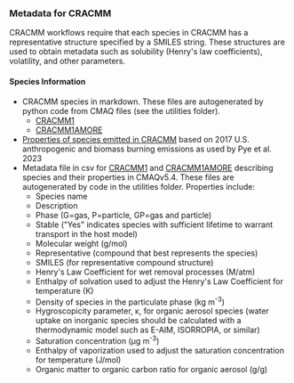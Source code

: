 ### Metadata for CRACMM

CRACMM workflows require that each species in CRACMM has a representative structure specified by a SMILES string. These structures are used to obtain metadata such as solubility (Henry's law coefficients), volatility, and other parameters.

#### Species Information

- CRACMM species in markdown. These files are autogenerated by python code from CMAQ files (see the utilities folder).
  * [CRACMM1](cracmm1_aq_species_table.md)
  * [CRACMM1AMORE](cracmm1amore_aq_species_table.md)
- [Properties of species emitted in CRACMM](CRACMM2017_emiss_properties.csv) based on 2017 U.S. anthropogenic and biomass burning emissions as used by Pye et al. 2023
- Metadata file in csv for [CRACMM1](cracmm1_aq_metadata.csv) and [CRACMM1AMORE](cracmm1amore_aq_metadata.csv) describing species and their properties in CMAQv5.4. These files are autogenerated by code in the utilities folder. Properties include:
  * Species name
  * Description
  * Phase (G=gas, P=particle, GP=gas and particle)
  * Stable ("Yes" indicates species with sufficient lifetime to warrant transport in the host model)
  * Molecular weight (g/mol)
  * Representative (compound that best represents the species)
  * SMILES (for representative compound structure)
  * Henry's Law Coefficient for wet removal processes (M/atm)
  * Enthalpy of solvation used to adjust the Henry's Law Coefficient for temperature (K)
  * Density of species in the particulate phase (kg m<sup>-3</sup>)
  * Hygroscopicity parameter, &kappa;, for organic aerosol species (water uptake on inorganic species should be calculated with a thermodynamic model such as E-AIM, ISORROPIA, or similar)
  * Saturation concentration (&mu;g m<sup>-3</sup>)
  * Enthalpy of vaporization used to adjust the saturation concentration for temperature (J/mol)
  * Organic matter to organic carbon ratio for organic aerosol (g/g)






